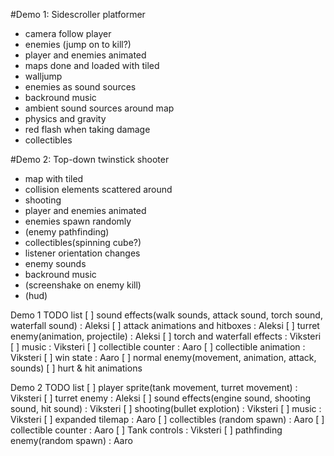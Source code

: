 #Demo 1: Sidescroller platformer

- camera follow player
- enemies (jump on to kill?)
- player and enemies animated
- maps done and loaded with tiled
- walljump
- enemies as sound sources
- backround music
- ambient sound sources around map
- physics and gravity
- red flash when taking damage
- collectibles

#Demo 2: Top-down twinstick shooter

- map with tiled
- collision elements scattered around
- shooting
- player and enemies animated
- enemies spawn randomly
- (enemy pathfinding)
- collectibles(spinning cube?)
- listener orientation changes
- enemy sounds
- backround music
- (screenshake on enemy kill)
- (hud)


Demo 1 TODO list
[ ] sound effects(walk sounds, attack sound, torch sound, waterfall sound) : Aleksi
[ ] attack animations and hitboxes : Aleksi
[ ] turret enemy(animation, projectile) : Aleksi
[ ] torch and waterfall effects : Viksteri
[ ] music : Viksteri
[ ] collectible counter : Aaro
[ ] collectible animation : Viksteri
[ ] win state : Aaro
[ ] normal enemy(movement, animation, attack, sounds)
[ ] hurt & hit animations

Demo 2 TODO list
[ ] player sprite(tank movement, turret movement) : Viksteri
[ ] turret enemy : Aleksi
[ ] sound effects(engine sound, shooting sound, hit sound) : Viksteri
[ ] shooting(bullet explotion) : Viksteri
[ ] music : Viksteri
[ ] expanded tilemap : Aaro
[ ] collectibles (random spawn) : Aaro
[ ] collectible counter : Aaro
[ ] Tank controls : Viksteri
[ ] pathfinding enemy(random spawn) : Aaro